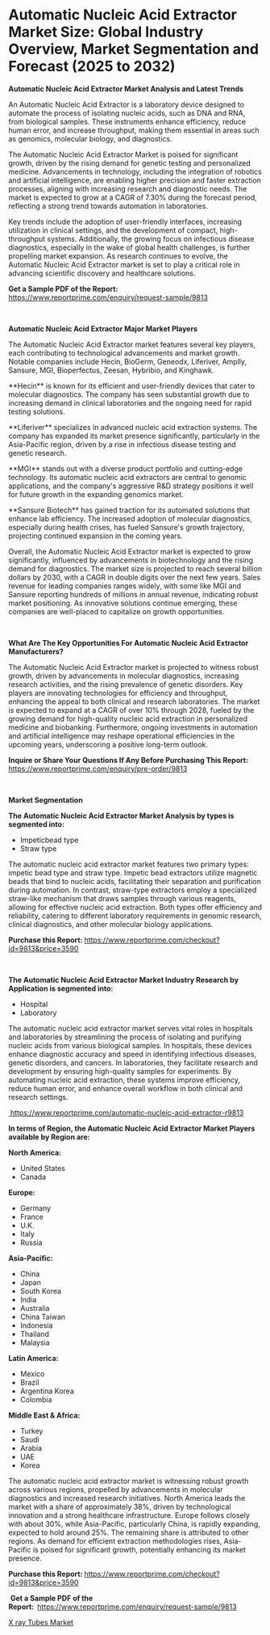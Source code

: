 <p><h1>Automatic Nucleic Acid Extractor Market Size: Global Industry Overview, Market Segmentation and Forecast (2025 to 2032)</h1></p><p><strong>Automatic Nucleic Acid Extractor Market Analysis and Latest Trends</strong></p>
<p><p>An Automatic Nucleic Acid Extractor is a laboratory device designed to automate the process of isolating nucleic acids, such as DNA and RNA, from biological samples. These instruments enhance efficiency, reduce human error, and increase throughput, making them essential in areas such as genomics, molecular biology, and diagnostics.</p><p>The Automatic Nucleic Acid Extractor Market is poised for significant growth, driven by the rising demand for genetic testing and personalized medicine. Advancements in technology, including the integration of robotics and artificial intelligence, are enabling higher precision and faster extraction processes, aligning with increasing research and diagnostic needs. The market is expected to grow at a CAGR of 7.30% during the forecast period, reflecting a strong trend towards automation in laboratories.</p><p>Key trends include the adoption of user-friendly interfaces, increasing utilization in clinical settings, and the development of compact, high-throughput systems. Additionally, the growing focus on infectious disease diagnostics, especially in the wake of global health challenges, is further propelling market expansion. As research continues to evolve, the Automatic Nucleic Acid Extractor market is set to play a critical role in advancing scientific discovery and healthcare solutions.</p></p>
<p><strong>Get a Sample PDF of the Report:&nbsp;</strong> <a href="https://www.reportprime.com/enquiry/request-sample/9813?utm_campaign=3225&utm_medium=2&utm_source=Github&utm_content=ia&utm_term=20032025&utm_id=automatic-nucleic-acid-extractor">https://www.reportprime.com/enquiry/request-sample/9813</a></p>
<p>&nbsp;</p>
<p><strong>Automatic Nucleic Acid Extractor Major Market Players</strong></p>
<p><p>The Automatic Nucleic Acid Extractor market features several key players, each contributing to technological advancements and market growth. Notable companies include Hecin, BioGerm, Geneodx, Liferiver, Amplly, Sansure, MGI, Bioperfectus, Zeesan, Hybribio, and Kinghawk. </p><p>**Hecin** is known for its efficient and user-friendly devices that cater to molecular diagnostics. The company has seen substantial growth due to increasing demand in clinical laboratories and the ongoing need for rapid testing solutions.</p><p>**Liferiver** specializes in advanced nucleic acid extraction systems. The company has expanded its market presence significantly, particularly in the Asia-Pacific region, driven by a rise in infectious disease testing and genetic research.</p><p>**MGI** stands out with a diverse product portfolio and cutting-edge technology. Its automatic nucleic acid extractors are central to genomic applications, and the company's aggressive R&D strategy positions it well for future growth in the expanding genomics market.</p><p>**Sansure Biotech** has gained traction for its automated solutions that enhance lab efficiency. The increased adoption of molecular diagnostics, especially during health crises, has fueled Sansure's growth trajectory, projecting continued expansion in the coming years.</p><p>Overall, the Automatic Nucleic Acid Extractor market is expected to grow significantly, influenced by advancements in biotechnology and the rising demand for diagnostics. The market size is projected to reach several billion dollars by 2030, with a CAGR in double digits over the next few years. Sales revenue for leading companies ranges widely, with some like MGI and Sansure reporting hundreds of millions in annual revenue, indicating robust market positioning. As innovative solutions continue emerging, these companies are well-placed to capitalize on growth opportunities.</p></p>
<p>&nbsp;</p>
<p><strong>What Are The Key Opportunities For Automatic Nucleic Acid Extractor Manufacturers?</strong></p>
<p><p>The Automatic Nucleic Acid Extractor market is projected to witness robust growth, driven by advancements in molecular diagnostics, increasing research activities, and the rising prevalence of genetic disorders. Key players are innovating technologies for efficiency and throughput, enhancing the appeal to both clinical and research laboratories. The market is expected to expand at a CAGR of over 10% through 2028, fueled by the growing demand for high-quality nucleic acid extraction in personalized medicine and biobanking. Furthermore, ongoing investments in automation and artificial intelligence may reshape operational efficiencies in the upcoming years, underscoring a positive long-term outlook.</p></p>
<p><strong>Inquire or Share Your Questions If Any Before Purchasing This Report:</strong> <a href="https://www.reportprime.com/enquiry/pre-order/9813?utm_campaign=3225&utm_medium=2&utm_source=Github&utm_content=ia&utm_term=20032025&utm_id=automatic-nucleic-acid-extractor">https://www.reportprime.com/enquiry/pre-order/9813</a></p>
<p>&nbsp;</p>
<p><strong>Market Segmentation</strong></p>
<p><strong>The Automatic Nucleic Acid Extractor Market Analysis by types is segmented into:</strong></p>
<p><ul><li>Impeticbead type</li><li>Straw type</li></ul></p>
<p><p>The automatic nucleic acid extractor market features two primary types: impetic bead type and straw type. Impetic bead extractors utilize magnetic beads that bind to nucleic acids, facilitating their separation and purification during automation. In contrast, straw-type extractors employ a specialized straw-like mechanism that draws samples through various reagents, allowing for effective nucleic acid extraction. Both types offer efficiency and reliability, catering to different laboratory requirements in genomic research, clinical diagnostics, and other molecular biology applications.</p></p>
<p><strong>Purchase this Report:&nbsp;</strong><a href="https://www.reportprime.com/checkout?id=9813&price=3590&utm_campaign=3225&utm_medium=2&utm_source=Github&utm_content=ia&utm_term=20032025&utm_id=automatic-nucleic-acid-extractor">https://www.reportprime.com/checkout?id=9813&price=3590</a></p>
<p>&nbsp;</p>
<p><strong>The Automatic Nucleic Acid Extractor Market Industry Research by Application is segmented into:</strong></p>
<p><ul><li>Hospital</li><li>Laboratory</li></ul></p>
<p><p>The automatic nucleic acid extractor market serves vital roles in hospitals and laboratories by streamlining the process of isolating and purifying nucleic acids from various biological samples. In hospitals, these devices enhance diagnostic accuracy and speed in identifying infectious diseases, genetic disorders, and cancers. In laboratories, they facilitate research and development by ensuring high-quality samples for experiments. By automating nucleic acid extraction, these systems improve efficiency, reduce human error, and enhance overall workflow in both clinical and research settings.</p></p>
<p><a href="https://www.reportprime.com/automatic-nucleic-acid-extractor-r9813?utm_campaign=3225&utm_medium=2&utm_source=Github&utm_content=ia&utm_term=20032025&utm_id=automatic-nucleic-acid-extractor">&nbsp;https://www.reportprime.com/automatic-nucleic-acid-extractor-r9813</a></p>
<p><strong>In terms of Region, the Automatic Nucleic Acid Extractor Market Players available by Region are:</strong></p>
<p>
    <p> <strong> North America: </strong>
        <ul>
            <li>United States</li>
            <li>Canada</li>
        </ul>
        </p> 
    <p> <strong> Europe: </strong>
        <ul>
            <li>Germany</li>
            <li>France</li>
            <li>U.K.</li>
            <li>Italy</li>
            <li>Russia</li>
        </ul>
        </p> 
    <p> <strong> Asia-Pacific: </strong>
        <ul>
            <li>China</li>
            <li>Japan</li>
            <li>South Korea</li>
            <li>India</li>
            <li>Australia</li>
            <li>China Taiwan</li>
            <li>Indonesia</li>
            <li>Thailand</li>
            <li>Malaysia</li>
        </ul>
        </p> 
    <p> <strong> Latin America: </strong>
        <ul>
            <li>Mexico</li>
            <li>Brazil</li>
            <li>Argentina Korea</li>
            <li>Colombia</li>
        </ul>
        </p> 
    <p> <strong> Middle East & Africa: </strong>
        <ul>
            <li>Turkey</li>
            <li>Saudi</li>
            <li>Arabia</li>
            <li>UAE</li>
            <li>Korea</li>
        </ul>
    </p>
    </p>
<p><p>The automatic nucleic acid extractor market is witnessing robust growth across various regions, propelled by advancements in molecular diagnostics and increased research initiatives. North America leads the market with a share of approximately 38%, driven by technological innovation and a strong healthcare infrastructure. Europe follows closely with about 30%, while Asia-Pacific, particularly China, is rapidly expanding, expected to hold around 25%. The remaining share is attributed to other regions. As demand for efficient extraction methodologies rises, Asia-Pacific is poised for significant growth, potentially enhancing its market presence.</p></p>
<p><strong>Purchase this Report: </strong><a href="https://www.reportprime.com/checkout?id=9813&price=3590&utm_campaign=3225&utm_medium=2&utm_source=Github&utm_content=ia&utm_term=20032025&utm_id=automatic-nucleic-acid-extractor">https://www.reportprime.com/checkout?id=9813&price=3590</a></p>
<p>&nbsp;<strong>Get a Sample PDF of the Report:&nbsp;&nbsp;</strong><a href="https://www.reportprime.com/enquiry/request-sample/9813?utm_campaign=3225&utm_medium=2&utm_source=Github&utm_content=ia&utm_term=20032025&utm_id=automatic-nucleic-acid-extractor">https://www.reportprime.com/enquiry/request-sample/9813</a></p>
<p><strong></strong></p>
<p><p><a href="https://github.com/usraceby/Market-Research-Report-List-1/blob/main/x-ray-tubes-market.md?utm_campaign=3225&utm_medium=2&utm_source=Github&utm_content=ia&utm_term=20032025&utm_id=automatic-nucleic-acid-extractor">X ray Tubes Market</a></p></p>